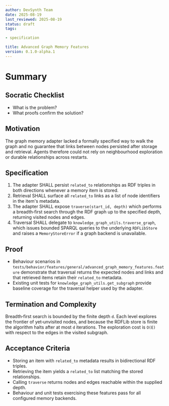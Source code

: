 ```yaml
---
author: DevSynth Team
date: 2025-08-19
last_reviewed: 2025-08-19
status: draft
tags:

- specification

title: Advanced Graph Memory Features
version: 0.1.0-alpha.1
---
```


<!--
Required metadata fields:
- author: document author
- date: creation date
- last_reviewed: last review date
- status: draft | review | published
- tags: search keywords
- title: short descriptive name
- version: specification version
-->

# Summary

## Socratic Checklist
- What is the problem?
- What proofs confirm the solution?

## Motivation
The graph memory adapter lacked a formally specified way to walk the graph and
no guarantee that links between nodes persisted after storage and retrieval.
Agents therefore could not rely on neighbourhood exploration or durable
relationships across restarts.

## Specification

1. The adapter SHALL persist `related_to` relationships as RDF triples in both
   directions whenever a memory item is stored.
2. Retrieval SHALL surface all `related_to` links as a list of node identifiers
   in the item's metadata.
3. The adapter SHALL expose `traverse(start_id, depth)` which performs a
   breadth‑first search through the RDF graph up to the specified depth,
   returning visited nodes and edges.
4. Traversal SHALL delegate to `knowledge_graph_utils.traverse_graph`, which
   issues bounded SPARQL queries to the underlying `RDFLibStore` and raises a
   `MemoryStoreError` if a graph backend is unavailable.

## Proof

- Behaviour scenarios in
  `tests/behavior/features/general/advanced_graph_memory_features.feature`
  demonstrate that traversal returns the expected nodes and links and that
  retrieved items retain their `related_to` metadata.
- Existing unit tests for `knowledge_graph_utils.get_subgraph` provide baseline
  coverage for the traversal helper used by the adapter.

## Termination and Complexity

Breadth‑first search is bounded by the finite depth `d`. Each level explores the
frontier of yet‑unvisited nodes, and because the RDFLib store is finite the
algorithm halts after at most `d` iterations. The exploration cost is
`O(E)` with respect to the edges in the visited subgraph.

## Acceptance Criteria

- Storing an item with `related_to` metadata results in bidirectional RDF
  triples.
- Retrieving the item yields a `related_to` list matching the stored
  relationships.
- Calling `traverse` returns nodes and edges reachable within the supplied
  depth.
- Behaviour and unit tests exercising these features pass for all configured
  memory backends.
